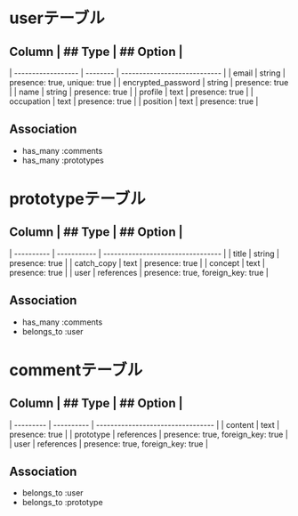 # userテーブル

## Column            | ## Type  | ## Option                    |
| ------------------ | -------- | ---------------------------- |
| email              | string   | presence: true, unique: true |
| encrypted_password | string   | presence: true               |
| name               | string   | presence: true               |
| profile            | text     | presence: true               |
| occupation         | text     | presence: true               |
| position           | text     | presence: true               |

## Association
- has_many :comments
- has_many :prototypes



# prototypeテーブル

## Column    | ## Type     | ## Option                         |
| ---------- | ----------- | --------------------------------- |
| title      | string      | presence: true                    |
| catch_copy | text        | presence: true                    |
| concept    | text        | presence: true                    |
| user       | references  | presence: true, foreign_key: true |

## Association
- has_many :comments
- belongs_to :user



# commentテーブル

## Column   | ## Type    | ## Option                         |
| --------- | ---------- | --------------------------------- |
| content   | text       | presence: true                    |
| prototype | references | presence: true, foreign_key: true |
| user      | references | presence: true, foreign_key: true |

## Association
- belongs_to :user
- belongs_to :prototype